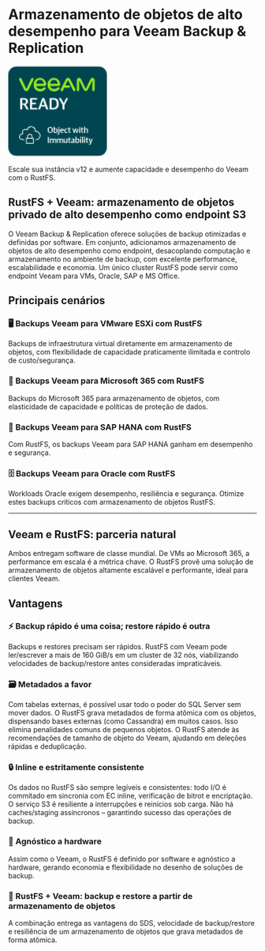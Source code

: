 # Armazenamento de objetos de alto desempenho para Veeam Backup & Replication

![Veeam Logo](./images/veeam-logo.png)

Escale sua instância v12 e aumente capacidade e desempenho do Veeam com o RustFS.

## RustFS + Veeam: armazenamento de objetos privado de alto desempenho como endpoint S3

O Veeam Backup & Replication oferece soluções de backup otimizadas e definidas por software. Em conjunto, adicionamos armazenamento de objetos de alto desempenho como endpoint, desacoplando computação e armazenamento no ambiente de backup, com excelente performance, escalabilidade e economia. Um único cluster RustFS pode servir como endpoint Veeam para VMs, Oracle, SAP e MS Office.

## Principais cenários

### 🖥️ Backups Veeam para VMware ESXi com RustFS

Backups de infraestrutura virtual diretamente em armazenamento de objetos, com flexibilidade de capacidade praticamente ilimitada e controlo de custo/segurança.

### 📧 Backups Veeam para Microsoft 365 com RustFS

Backups do Microsoft 365 para armazenamento de objetos, com elasticidade de capacidade e políticas de proteção de dados.

### 💼 Backups Veeam para SAP HANA com RustFS

Com RustFS, os backups Veeam para SAP HANA ganham em desempenho e segurança.

### 🗄️ Backups Veeam para Oracle com RustFS

Workloads Oracle exigem desempenho, resiliência e segurança. Otimize estes backups críticos com armazenamento de objetos RustFS.

---

## Veeam e RustFS: parceria natural

Ambos entregam software de classe mundial. De VMs ao Microsoft 365, a performance em escala é a métrica chave. O RustFS provê uma solução de armazenamento de objetos altamente escalável e performante, ideal para clientes Veeam.

## Vantagens

### ⚡ Backup rápido é uma coisa; restore rápido é outra

Backups e restores precisam ser rápidos. RustFS com Veeam pode ler/escrever a mais de 160 GiB/s em um cluster de 32 nós, viabilizando velocidades de backup/restore antes consideradas impraticáveis.

### 🗃️ Metadados a favor

Com tabelas externas, é possível usar todo o poder do SQL Server sem mover dados. O RustFS grava metadados de forma atômica com os objetos, dispensando bases externas (como Cassandra) em muitos casos. Isso elimina penalidades comuns de pequenos objetos. O RustFS atende às recomendações de tamanho de objeto do Veeam, ajudando em deleções rápidas e deduplicação.

### 🔒 Inline e estritamente consistente

Os dados no RustFS são sempre legíveis e consistentes: todo I/O é commitado em sincronia com EC inline, verificação de bitrot e encriptação. O serviço S3 é resiliente a interrupções e reinícios sob carga. Não há caches/staging assíncronos – garantindo sucesso das operações de backup.

### 🔧 Agnóstico a hardware

Assim como o Veeam, o RustFS é definido por software e agnóstico a hardware, gerando economia e flexibilidade no desenho de soluções de backup.

### 🚀 RustFS + Veeam: backup e restore a partir de armazenamento de objetos

A combinação entrega as vantagens do SDS, velocidade de backup/restore e resiliência de um armazenamento de objetos que grava metadados de forma atômica.
